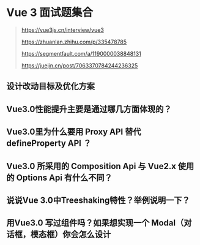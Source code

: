 # Vue 3 面试题集合

> https://vue3js.cn/interview/vue3
>
> https://zhuanlan.zhihu.com/p/335478785
>
> https://segmentfault.com/a/1190000038848131
>
> https://juejin.cn/post/7063370784244236325

## 设计改动目标及优化方案





## Vue3.0性能提升主要是通过哪几方面体现的？





## Vue3.0里为什么要用 Proxy API 替代 defineProperty API ？



## Vue3.0 所采用的 Composition Api 与 Vue2.x 使用的 Options Api 有什么不同？





## 说说Vue 3.0中Treeshaking特性？举例说明一下？





## 用Vue3.0 写过组件吗？如果想实现一个 Modal（对话框，模态框）你会怎么设计
